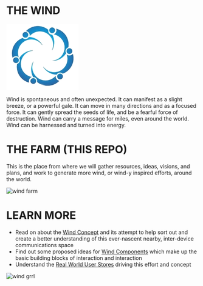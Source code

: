 # THE WIND

![logo](doc/img/wind.png)

Wind is spontaneous and often unexpected. It can manifest as a slight breeze, or a powerful gale. It can move in many directions and as a focused force. It can gently spread the seeds of life, and be a fearful force of destruction. Wind can carry a message for miles, even around the world. Wind can be harnessed and turned into energy.

# THE FARM (THIS REPO)

This is the place from where we will gather resources, ideas, visions, and plans, and work to generate more wind, or wind-y inspired efforts, around the world. 

![wind farm](http://media.giphy.com/media/3DoI1zA7jP8M8/giphy.gif)

# LEARN MORE

- Read on about the [Wind Concept](https://github.com/n8fr8/WindFarm/blob/master/doc/Concept.md) and its attempt to help sort out and create a better understanding of this ever-nascent nearby, inter-device communications space
- Find out some proposed ideas for [Wind Components](https://github.com/n8fr8/WindFarm/blob/master/doc/Components.md) which make up the basic building blocks of interaction and interaction
- Understand the [Real World User Stores](https://github.com/n8fr8/WindFarm/blob/master/doc/UserStories.md) driving this effort and concept

![wind grrl](http://media.giphy.com/media/9Ji3dnzzl9ALC/giphy.gif)
